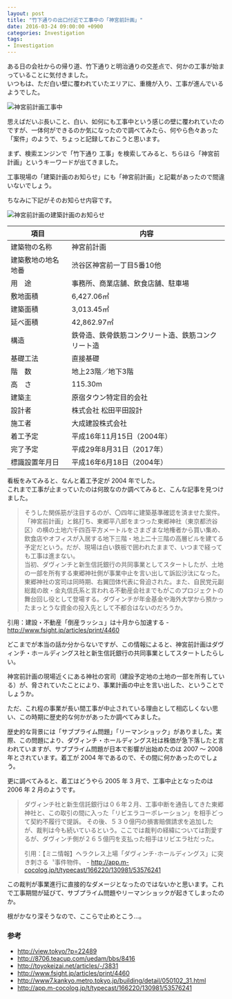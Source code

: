```yaml
---
layout: post
title: "竹下通りの出口付近で工事中の「神宮前計画」"
date: 2016-03-24 09:00:00 +0900
categories: Investigation
tags:
- Investigation
---
```


ある日の会社からの帰り道、竹下通りと明治通りの交差点で、何かの工事が始まっていることに気付きました。  
いつもは、ただ白い壁に覆われていたエリアに、重機が入り、工事が進んでいるようでした。

![神宮前計画工事中](http://41.media.tumblr.com/9070f06a858fe610ccb31e6c8b483b5b/tumblr_o4im161fpk1qct92yo1_500.jpg)

思えばだいぶ長いこと、白い、如何にも工事中という感じの壁に覆われていたのですが、一体何ができるのか気になったので調べてみたら、何やら色々あった「案件」のようで、ちょっと記録しておこうと思います。

まず、検索エンジンで「竹下通り 工事」を検索してみると、ちらほら「神宮前計画」というキーワードが出てきました。

工事現場の「建築計画のお知らせ」にも「神宮前計画」と記載があったので間違いないでしょう。

ちなみに下記がそのお知らせ内容です。

<!-- more -->

![神宮前計画の建築計画のお知らせ](http://40.media.tumblr.com/c932c3cbfd3efbf5de758935fef7221b/tumblr_o4im161fpk1qct92yo2_500.jpg)

|項目|内容|
|-|-|
|建築物の名称|神宮前計画|
|建築敷地の地名地番|渋谷区神宮前一丁目5番10他|
|用　途|事務所、商業店舗、飲食店舗、駐車場|
|敷地面積|6,427.06㎡|
|建築面積|3,013.45㎡|
|延べ面積|42,862.97㎡|
|構造|鉄骨造、鉄骨鉄筋コンクリート造、鉄筋コンクリート造|
|基礎工法|直接基礎|
|階　数|地上23階／地下3階|
|高　さ|115.30m|
|建築主|原宿タウン特定目的会社|
|設計者|株式会社 松田平田設計|
|施工者|大成建設株式会社|
|着工予定|平成16年11月15日（2004年）|
|完了予定|平成29年8月31日（2017年）|
|標識設置年月日|平成16年6月18日（2004年）|

看板をみてみると、なんと着工予定が 2004 年でした。  
これまで工事が止まっていたのは何故なのか調べてみると、こんな記事を見つけました。

> そうした関係筋が注目するのが、〇四年に建築基準確認を済ませた案件。「神宮前計画」と銘打ち、東郷平八郎をまつった東郷神社（東京都渋谷区）の横の土地六千四百平方メートルをさまざまな地権者から買い集め、飲食店やオフィスが入居する地下三階・地上二十三階の高層ビルを建てる予定だという。だが、現場は白い鉄板で囲われたままで、いつまで経っても工事は進まない。  
> 当初、ダヴィンチと新生信託銀行の共同事業としてスタートしたが、土地の一部を所有する東郷神社側が事業中止を言い出して訴訟沙汰になった。東郷神社の宮司は同時期、右翼団体代表に脅迫された。また、自民党元副総裁の故・金丸信氏系と言われる不動産会社までもがこのプロジェクトの舞台回し役として登場する。ダヴィンチが年金基金や海外大学から預かったまっとうな資金の投入先として不都合はないのだろうか。  
>   
> 
引用：建設・不動産「倒産ラッシュ」は十月から加速する - 
http://www.fsight.jp/articles/print/4460

どこまでが本当の話か分からないですが、この情報によると、神宮前計画はダヴィンチ・ホールディングス社と新生信託銀行の共同事業としてスタートしたらしい。

神宮前計画の現場近くにある神社の宮司（建設予定地の土地の一部を所有している）が、脅されていたことにより、事業計画の中止を言い出した、ということでしょうか。

ただ、これ程の事業が長い間工事が中止されている理由として相応しくない思い、この時期に歴史的な何かがあったか調べてみました。

歴史的な背景には「サブプライム問題」「リーマンショック」がありました。実際、この問題により、ダヴィンチ・ホールディングス社は株価が急下落したと言われていますが、サブプライム問題が日本で影響が出始めたのは 2007 〜 2008 年とされています。着工が 2004 年であるので、その間に何かあったのでしょう。

更に調べてみると、着工はどうやら 2005 年 3 月で、工事中止となったのは 2006 年 2 月のようです。

> ダヴィンチ社と新生信託銀行は０６年２月、工事中断を通告してきた東郷神社と、この取引の間に入った「リビエラコーポレーション」を相手どって契約不履行で提訴。
> その後、５３０億円の損害賠償請求を追加したが、裁判は今も続いているという。ここでは裁判の経緯については割愛するが、ダヴィンチ側が２６５億円を支払った相手はリビエラ社だった。
> 
> 引用：【ミニ情報】ヘラクレス上場「ダヴィンチ･ホールディングス」に突き刺さる〝事件物件〟 - http://app.m-cocolog.jp/t/typecast/166220/130981/53576241

この裁判が事業進行に直接的なダメージとなったのではないかと思います。これで工事期間が延びて、サブプライム問題やリーマンショックが起きてしまったのか。

根がかなり深そうなので、ここらで止めとこう...。


### 参考

- http://view.tokyo/?p=22489
- http://8706.teacup.com/uedam/bbs/8416
- http://toyokeizai.net/articles/-/3831
- http://www.fsight.jp/articles/print/4460
- http://www7.kankyo.metro.tokyo.jp/building/detail/050102_31.html
- http://app.m-cocolog.jp/t/typecast/166220/130981/53576241
